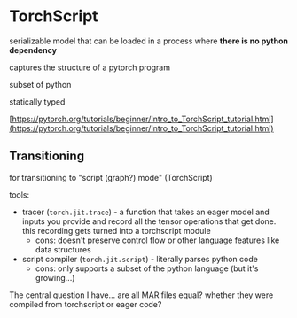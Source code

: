 # TorchScript

serializable model that can be loaded in a process where **there is no python dependency**

captures the structure of a pytorch program

subset of python

statically typed

[https://pytorch.org/tutorials/beginner/Intro_to_TorchScript_tutorial.html](https://pytorch.org/tutorials/beginner/Intro_to_TorchScript_tutorial.html)

## Transitioning

for transitioning to "script (graph?) mode" (TorchScript)

tools:

- tracer (`torch.jit.trace`) - a function that takes an eager model and inputs you provide and record all the tensor operations that get done. this recording gets turned into a torchscript module
    - cons: doesn't preserve control flow or other language features like data structures
- script compiler (`torch.jit.script`) - literally parses python code
    - cons: only supports a subset of the python language (but it's growing...)

The central question I have... are all MAR files equal? whether they were compiled from torchscript or eager code?